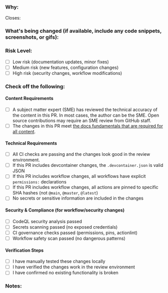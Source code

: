 <!--
Thank you for contributing to this project! You must fill out the information below before we can review this pull request. By explaining why you're making a change (or linking to an issue) and what changes you've made, we can triage your pull request to the best possible team for review.
-->

### Why:

<!-- Paste the issue link or number here -->
Closes: 

<!-- If there's an existing issue for your change, please link to it above.
If there's _not_ an existing issue, please open one first to make it more likely that this update will be accepted: https://github.com/github/docs/issues/new/choose. -->

### What's being changed (if available, include any code snippets, screenshots, or gifs):

<!-- Let us know what you are changing. Share anything that could provide the most context.
If you made changes to the `content` directory, a table will populate in a comment below with links to the review and current production articles. -->

### Risk Level:
<!-- Please assess the risk level of these changes -->
- [ ] Low risk (documentation updates, minor fixes)
- [ ] Medium risk (new features, configuration changes)  
- [ ] High risk (security changes, workflow modifications)

### Check off the following:

#### Content Requirements
- [ ] A subject matter expert (SME) has reviewed the technical accuracy of the content in this PR. In most cases, the author can be the SME. Open source contributions may require an SME review from GitHub staff.
- [ ] The changes in this PR meet [the docs fundamentals that are required for all content](http://docs.github.com/en/contributing/writing-for-github-docs/about-githubs-documentation-fundamentals).

#### Technical Requirements  
- [ ] All CI checks are passing and the changes look good in the review environment.
- [ ] If this PR includes devcontainer changes, the `.devcontainer.json` is valid JSON
- [ ] If this PR includes workflow changes, all workflows have explicit `permissions:` declarations
- [ ] If this PR includes workflow changes, all actions are pinned to specific SHA hashes (not `@main`, `@master`, `@latest`)
- [ ] No secrets or sensitive information are included in the changes

#### Security & Compliance (for workflow/security changes)
- [ ] CodeQL security analysis passed
- [ ] Secrets scanning passed (no exposed credentials)  
- [ ] CI governance checks passed (permissions, pins, actionlint)
- [ ] Workflow safety scan passed (no dangerous patterns)

#### Verification Steps
<!-- Describe how you verified these changes work correctly -->
- [ ] I have manually tested these changes locally
- [ ] I have verified the changes work in the review environment
- [ ] I have confirmed no existing functionality is broken

### Notes:
<!-- Any additional context, concerns, or questions for reviewers -->
